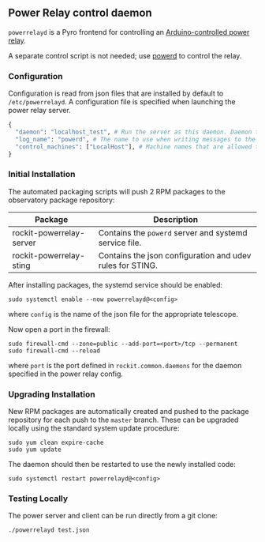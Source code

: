 ## Power Relay control daemon

`powerrelayd` is a Pyro frontend for controlling an [Arduino-controlled power relay](https://github.com/rockit-astro/dehumidifier-switch).

A separate control script is not needed; use [powerd](https://github.com/rockit-astro/powerd) to control the relay.

### Configuration

Configuration is read from json files that are installed by default to `/etc/powerrelayd`.
A configuration file is specified when launching the power relay server.

```python
{
  "daemon": "localhost_test", # Run the server as this daemon. Daemon types are registered in `rockit.common.daemons`.
  "log_name": "powerd", # The name to use when writing messages to the observatory log.
  "control_machines": ["LocalHost"], # Machine names that are allowed to control (rather than just query) state. Machine names are registered in `rockit.common.IP`.
}
```

### Initial Installation

The automated packaging scripts will push 2 RPM packages to the observatory package repository:

| Package                  | Description                                               |
|--------------------------|-----------------------------------------------------------|
| rockit-powerrelay-server | Contains the `powerd` server and systemd service file.    |
| rockit-powerrelay-sting  | Contains the json configuration and udev rules for STING. |

After installing packages, the systemd service should be enabled:

```
sudo systemctl enable --now powerrelayd@<config>
```

where `config` is the name of the json file for the appropriate telescope.

Now open a port in the firewall:
```
sudo firewall-cmd --zone=public --add-port=<port>/tcp --permanent
sudo firewall-cmd --reload
```
where `port` is the port defined in `rockit.common.daemons` for the daemon specified in the power relay config.

### Upgrading Installation

New RPM packages are automatically created and pushed to the package repository for each push to the `master` branch.
These can be upgraded locally using the standard system update procedure:
```
sudo yum clean expire-cache
sudo yum update
```

The daemon should then be restarted to use the newly installed code:
```
sudo systemctl restart powerrelayd@<config>
```

### Testing Locally

The power server and client can be run directly from a git clone:
```
./powerrelayd test.json
```
